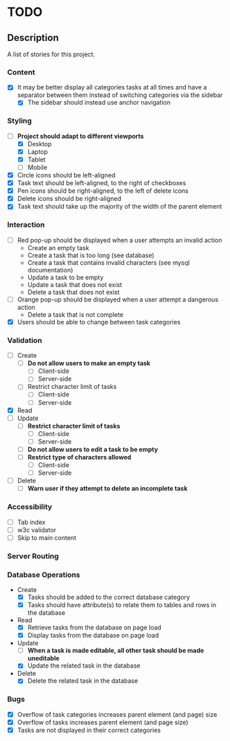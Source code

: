 # TODO

## Description

A list of stories for this project.

### Content

- [x] It may be better display all categories tasks at all times and have a
separator between them instead of switching categories via the sidebar
    - [x] The sidebar should instead use anchor navigation

### Styling

- [ ] **Project should adapt to different viewports**
    - [x] Desktop
    - [x] Laptop
    - [x] Tablet
    - [ ] Mobile
- [x] Circle icons should be left-aligned
- [x] Task text should be left-aligned, to the right of checkboxes
- [x] Pen icons should be right-aligned, to the left of delete icons
- [x] Delete icons should be right-aligned
- [x] Task text should take up the majority of the width of the parent element

### Interaction

- [ ] Red pop-up should be displayed when a user attempts an invalid action
    - Create an empty task
    - Create a task that is too long (see database)
    - Create a task that contains invalid characters (see mysql documentation)
    - Update a task to be empty
    - Update a task that does not exist
    - Delete a task that does not exist
- [ ] Orange pop-up should be displayed when a user attempt a dangerous action
    - Delete a task that is not complete
- [x] Users should be able to change between task categories

### Validation

- [ ] Create
    - [ ] **Do not allow users to make an empty task**
        - [ ] Client-side
        - [ ] Server-side
    - [ ] Restrict character limit of tasks
        - [ ] Client-side
        - [ ] Server-side
- [x] Read
- [ ] Update
    - [ ] **Restrict character limit of tasks**
        - [ ] Client-side
        - [ ] Server-side
    - [ ] **Do not allow users to edit a task to be empty**
    - [ ] **Restrict type of characters allowed**
        - [ ] Client-side
        - [ ] Server-side
- [ ] Delete
    - [ ] **Warn user if they attempt to delete an incomplete task**

### Accessibility

- [ ] Tab index
- [ ] w3c validator
- [ ] Skip to main content

### Server Routing

### Database Operations

- Create
    - [x] Tasks should be added to the correct database category
    - [x] Tasks should have attribute(s) to relate them to tables and rows in the
    database
- Read
    - [x] Retrieve tasks from the database on page load
    - [x] Display tasks from the database on page load
- Update
    - [ ] **When a task is made editable, all other task should be made uneditable**
    - [x] Update the related task in the database
- Delete
    - [x] Delete the related task in the database

### Bugs

- [x] Overflow of task categories increases parent element (and page) size
- [x] Overflow of tasks increases parent element (and page size)
- [x] Tasks are not displayed in their correct categories
